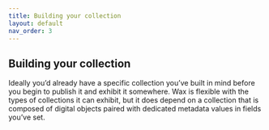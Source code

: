 ```yaml
---
title: Building your collection
layout: default
nav_order: 3
---
```


## **Building your collection**

Ideally you’d already have a specific collection you’ve built in mind before you begin to publish it and exhibit it somewhere. Wax is flexible with the types of collections it can exhibit, but it does depend on a collection that is composed of digital objects paired with dedicated metadata values in fields you’ve set.
